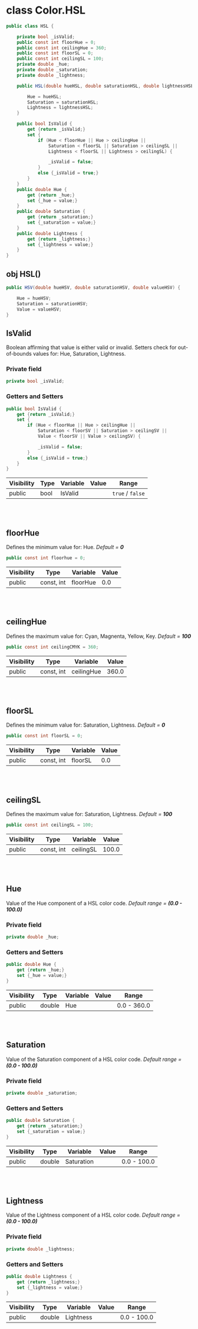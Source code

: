 # class Color.HSL
```csharp
public class HSL {

	private bool _isValid;
	public const int floorHue = 0;
	public const int ceilingHue = 360;
	public const int floorSL = 0;
	public const int ceilingSL = 100;
	private double _hue;
	private double _saturation;
	private double _lightness;

	public HSL(double hueHSL, double saturationHSL, double lightnessHSL) {

		Hue = hueHSL;
		Saturation = saturationHSL;
		Lightness = lightnessHSL;
	}

	public bool IsValid {
		get {return _isValid;}
		set {
			if (Hue < floorHue || Hue > ceilingHue ||
				Saturation < floorSL || Saturation > ceilingSL ||
				Lightness < floorSL || Lightness > ceilingSL) {

				_isValid = false;
			}
			else {_isValid = true;}
		}
	}
	public double Hue {
		get {return _hue;}
		set {_hue = value;}
	}
	public double Saturation {
		get {return _saturation;}
		set {_saturation = value;}
	}
	public double Lightness {
		get {return _lightness;}
		set {_lightness = value;}
	}
}
```
## obj HSL()
```csharp
public HSV(double hueHSV, double saturationHSV, double valueHSV) {

	Hue = hueHSV;
	Saturation = saturationHSV;
	Value = valueHSV;
}
```

## IsValid
Boolean affirming that value is either valid or invalid.
Setters check for out-of-bounds values for: Hue, Saturation, Lightness. 
### Private field
```csharp
private bool _isValid;
```
### Getters and Setters
```csharp
public bool IsValid {
	get {return _isValid;}
	set {
		if (Hue < floorHue || Hue > ceilingHue ||
			Saturation < floorSV || Saturation > ceilingSV ||
			Value < floorSV || Value > ceilingSV) {

			_isValid = false;
		}
		else {_isValid = true;}
	}
}
```
| Visibility | Type | Variable | Value | Range |
|------------|------|----------|-------|-------|
| public | bool | IsValid | | `true` / `false` |

<br></br>

## floorHue
Defines the minimum value for: Hue.
*Default = **0***
```csharp
public const int floorhue = 0;
```
| Visibility | Type | Variable | Value |
|------------|------|----------|-------|
| public | const, int | floorHue | 0.0 |

<br></br>

## ceilingHue
Defines the maximum value for: Cyan, Magnenta, Yellow, Key.
*Default = **100***
```csharp
public const int ceilingCMYK = 360;
```
| Visibility | Type | Variable | Value 
|------------|------|----------|-------
| public | const, int | ceilingHue | 360.0 |

<br></br>

## floorSL
Defines the minimum value for: Saturation, Lightness.
*Default = **0***
```csharp
public const int floorSL = 0;
```
| Visibility | Type | Variable | Value |
|------------|------|----------|-------|
| public | const, int | floorSL | 0.0 |

<br></br>

## ceilingSL
Defines the maximum value for: Saturation, Lightness.
*Default = **100***
```csharp
public const int ceilingSL = 100;
```
| Visibility | Type | Variable | Value 
|------------|------|----------|-------
| public | const, int | ceilingSL | 100.0 |

<br></br>

## Hue
Value of the Hue component of a HSL color code.
*Default range = **(0.0 - 100.0)***
### Private field
```csharp
private double _hue;
```
### Getters and Setters
```csharp
public double Hue {
	get {return _hue;}
	set {_hue = value;}
}
```
| Visibility | Type | Variable | Value | Range |
|------------|------|----------|-------|-------|
| public | double | Hue | | 0.0 - 360.0 |

<br></br>

## Saturation
Value of the Saturation component of a HSL color code.
*Default range = **(0.0 - 100.0)***
### Private field
```csharp
private double _saturation;
```
### Getters and Setters
```csharp
public double Saturation {
	get {return _saturation;}
	set {_saturation = value;}
}
```
| Visibility | Type | Variable | Value | Range |
|------------|------|----------|-------|-------|
| public | double | Saturation | | 0.0 - 100.0 |

<br></br>

## Lightness
Value of the Lightness component of a HSL color code.
*Default range = **(0.0 - 100.0)***
### Private field
```csharp
private double _lightness;
```
### Getters and Setters
```csharp
public double Lightness {
	get {return _lightness;}
	set {_lightness = value;}
}
```
| Visibility | Type | Variable | Value | Range |
|------------|------|----------|-------|-------|
| public | double | Lightness | | 0.0 - 100.0 |
